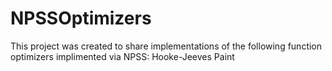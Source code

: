 # NPSSOptimizers
This project was created to share implementations of the following function optimizers implimented via NPSS:
Hooke-Jeeves
Paint
